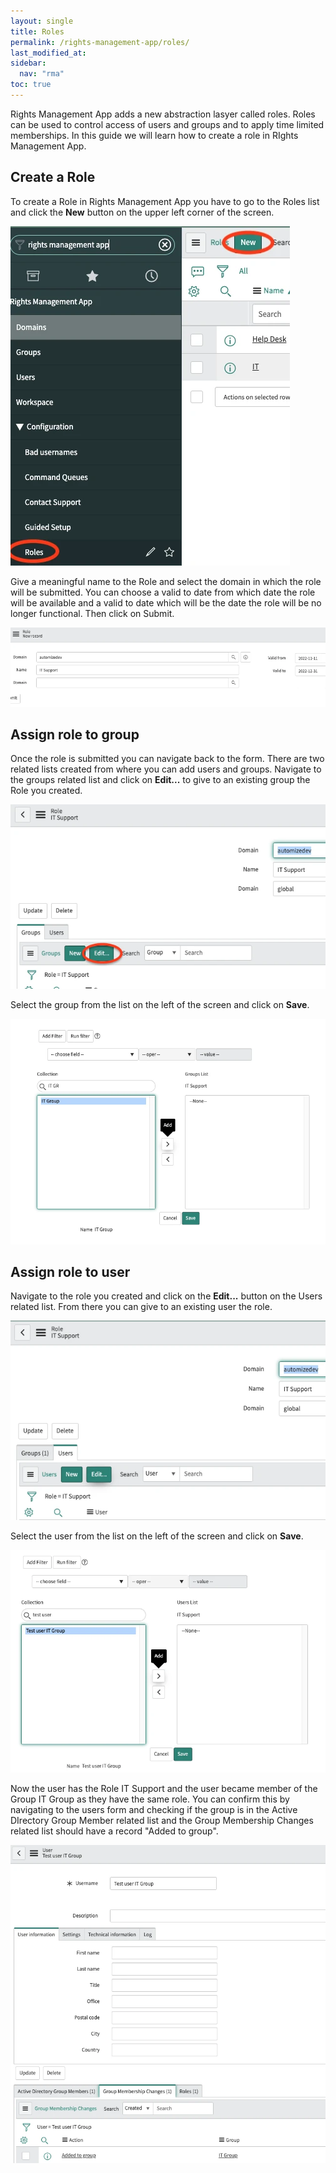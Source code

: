 ```yaml
---
layout: single
title: Roles
permalink: /rights-management-app/roles/
last_modified_at: 
sidebar:
  nav: "rma"
toc: true
---
```


Rights Management App adds a new abstraction lasyer called roles. Roles can be used to control access of users and groups and to apply time limited memberships. In this guide we will learn how to create a role in RIghts Management App.

## Create a Role

To create a Role in Rights Management App you have to go to the Roles list and click the **New** button on the upper left corner of the screen.

![Roles](/assets/images/x_autps_active_dir_roles.webp)

Give a meaningful name to the Role and select the domain in which the role will be submitted. You can choose a valid to date from which date the role will be available and a valid to date which will be the date the role will be no longer functional. Then click on Submit.

![Role creation](/assets/images/x_autps_active_dir_rolesubmit.webp)

## Assign role to group

Once the role is submitted you can navigate back to the form. There are two related lists created from where you can add users and groups. Navigate to the groups related list and click on **Edit...** to give to an existing group the Role you created.

![Group edit](/assets/images/x_autps_active_dir_groupedit.webp)

Select the group from the list on the left of the screen and click on **Save**.

![Group select](/assets/images/x_autps_active_dir_groupselection.webp)

## Assign role to user

Navigate to the role you created and click on the **Edit...** button on the Users related list. From there you can give to an existing user the role. 

![User edit](/assets/images/x_autps_active_dir_useredit.webp)

Select the user from the list on the left of the screen and click on **Save**.

![User select](/assets/images/x_autps_active_dir_userrole.webp)

Now the user has the Role IT Support and the user became member of the Group IT Group as they have the same role. You can confirm this by navigating to the users form and checking if the group is in the Active DIrectory Group Member related list and the Group Membership Changes related list should have a record "Added to group".

![Group member](/assets/images/x_autps_active_dir_usermem.webp)